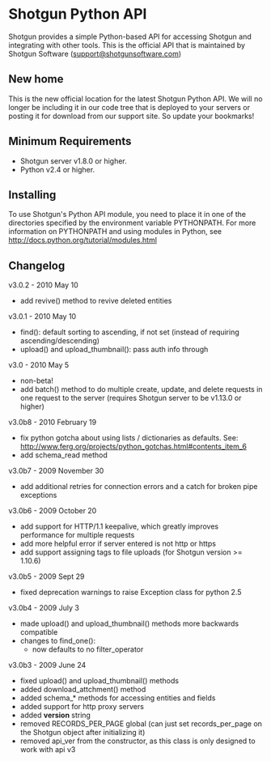 # Shotgun Python API

Shotgun provides a simple Python-based API for accessing Shotgun and integrating with other tools. This is the official API that is maintained by Shotgun Software (support@shotgunsoftware.com)

## New home

This is the new official location for the latest Shotgun Python API. We will no longer be including it in our code tree that is deployed to your servers or posting it for download from our support site. So update your bookmarks!

## Minimum Requirements
- Shotgun server v1.8.0 or higher.
- Python v2.4 or higher.

## Installing
To use Shotgun's Python API module, you need to place it in one of the directories specified by the environment variable PYTHONPATH. For more information on PYTHONPATH and using modules in Python, see http://docs.python.org/tutorial/modules.html


## Changelog
v3.0.2 - 2010 May 10

  + add revive() method to revive deleted entities

v3.0.1 - 2010 May 10

  + find(): default sorting to ascending, if not set (instead of requiring ascending/descending)
  + upload() and upload_thumbnail(): pass auth info through

v3.0 - 2010 May 5 

  + non-beta! 
  + add batch() method to do multiple create, update, and delete requests in one 
      request to the server (requires Shotgun server to be v1.13.0 or higher)

v3.0b8 - 2010 February 19 

  + fix python gotcha about using lists / dictionaries as defaults. 
      See: http://www.ferg.org/projects/python_gotchas.html#contents_item_6 
  + add schema_read method

v3.0b7 - 2009 November 30 

  + add additional retries for connection errors and a catch for broken pipe exceptions

v3.0b6 - 2009 October 20 

  + add support for HTTP/1.1 keepalive, which greatly improves performance for multiple requests 
  + add more helpful error if server entered is not http or https 
  + add support assigning tags to file uploads (for Shotgun version >= 1.10.6)

v3.0b5 - 2009 Sept 29 

  + fixed deprecation warnings to raise Exception class for python 2.5

v3.0b4 - 2009 July 3 

  + made upload() and upload_thumbnail() methods more backwards compatible 
  + changes to find_one(): 
    + now defaults to no filter_operator

v3.0b3 - 2009 June 24

  + fixed upload() and upload_thumbnail() methods
  + added download_attchment() method
  + added schema_* methods for accessing entities and fields
  + added support for http proxy servers
  + added __version__ string
  + removed RECORDS_PER_PAGE global (can just set records_per_page on the Shotgun object after initializing it)
  + removed api_ver from the constructor, as this class is only designed to work with api v3
